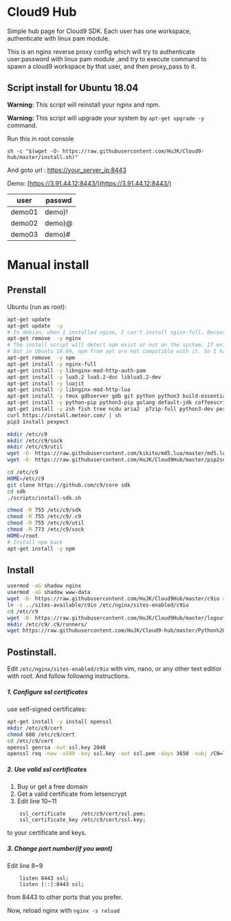 # Cloud9 Hub
Simple hub page for Cloud9 SDK. Each user has one workspace, authenticate with linux pam module.

This is an nginx reverse proxy config which will try to authenticate user:password with linux pam module ,and try to execute command to spawn a cloud9 workspace by that user, and then proxy_pass to it.


## Script install for Ubuntu 18.04
**Warning:** This script will reinstall your nginx and npm.

**Warning:** This script will upgrade your system by ```apt-get upgrade -y``` command.

Run this in root console

```sh -c "$(wget -O- https://raw.githubusercontent.com/HuJK/Cloud9-hub/master/install.sh)"```

And goto url : [https://your_server_ip:8443](https://your_server_ip:8443)

Demo:
[https://3.91.44.12:8443/](https://3.91.44.12:8443/)

user|passwd
------|---------
demo01|demo)!
demo02|demo)@
demo03|demo)#

# Manual install 
Prenstall
--

Ubuntu (run as root):
```bash
apt-get update
apt-get update  -y
# In debian, when I installed nginx, I can't install nginx-full. Because they use different version of nginx. So I have to remove nginx first.
apt-get remove  -y nginx
# The install script will detect npm exist or not on the system. If exist, it will not use itself's npm
# But in Ubuntu 19.04, npm from apt are not compatible with it. So I have to remove first, and install back later.
apt-get remove  -y npm
apt-get install -y nginx-full
apt-get install -y libnginx-mod-http-auth-pam
apt-get install -y lua5.2 lua5.2-doc liblua5.2-dev
apt-get install -y luajit
apt-get install -y libnginx-mod-http-lua
apt-get install -y tmux gdbserver gdb git python python3 build-essential wget libncurses-dev nodejs 
apt-get install -y python-pip python3-pip golang default-jdk coffeescript php-cli php-fpm ruby
apt-get install -y zsh fish tree ncdu aria2  p7zip-full python3-dev perl curl
curl https://install.meteor.com/ | sh
pip3 install pexpect

mkdir /etc/c9
mkdir /etc/c9/sock
mkdir /etc/c9/util
wget -O- https://raw.githubusercontent.com/kikito/md5.lua/master/md5.lua > /etc/c9/util/md5.lua
wget -O- https://raw.githubusercontent.com/HuJK/Cloud9Hub/master/pip2su.py > /etc/c9/util/pip2su.py

cd /etc/c9
HOME=/etc/c9
git clone https://github.com/c9/core sdk
cd sdk
./scripts/install-sdk.sh

chmod -R 755 /etc/c9/sdk
chmod -R 755 /etc/c9/.c9
chmod -R 755 /etc/c9/util
chmod -R 773 /etc/c9/sock
HOME=/root
# Install npm back
apt-get install -y npm
```

Install
--

```bash
usermod -aG shadow nginx
usermod -aG shadow www-data
wget -O- https://raw.githubusercontent.com/HuJK/Cloud9Hub/master/c9io > /etc/nginx/sites-available/c9io
ln -s ../sites-available/c9io /etc/nginx/sites-enabled/c9io
cd /etc/c9
wget -O- https://raw.githubusercontent.com/HuJK/Cloud9Hub/master/logout.patch | patch -p0
mkdir /etc/c9/.c9/runners/
wget https://raw.githubusercontent.com/HuJK/Cloud9-hub/master/Python%203.run -O "/etc/c9/.c9/runners/Python 3.run"
```

Postinstall.
--
Edit ```/etc/nginx/sites-enabled/c9io``` with vim, nano, or any other text editior with root. And follow following instructions.

##### 1. Configure ssl certificates

use self-signed certificates:
```bash
apt-get install -y install openssl
mkdir /etc/c9/cert
chmod 600 /etc/c9/cert
cd /etc/c9/cert
openssl genrsa -out ssl.key 2048
openssl req -new -x509 -key ssl.key -out ssl.pem -days 3650 -subj /CN=localhost
```

##### 2. Use valid ssl certificates

1. Buy or get a free domain
2. Get a valid certificate from letsencrypt
3. Edit line 10~11
```
    ssl_certificate     /etc/c9/cert/ssl.pem;
    ssl_certificate_key /etc/c9/cert/ssl.key;
```
to your certificate and keys.



##### 3. Change port number(if you want)
Edit line 8~9
```
    listen 8443 ssl;
    listen [::]:8443 ssl;
``` 
from 8443 to other ports that you prefer.

Now, reload nginx with ```nginx -s reload```
